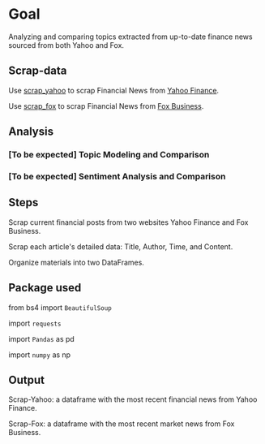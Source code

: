 # Goal
Analyzing and comparing topics extracted from up-to-date finance news sourced from both Yahoo and Fox.

## Scrap-data
Use [scrap_yahoo](scrap_yahoo.py) to scrap Financial News from [Yahoo Finance](https://finance.yahoo.com/).

Use [scrap_fox](scrap_fox.py) to scrap Financial News from [Fox Business](https://www.foxbusiness.com/).

## Analysis

### [To be expected] Topic Modeling and Comparison

### [To be expected] Sentiment Analysis and Comparison

## Steps

Scrap current financial posts from two websites Yahoo Finance and Fox Business.

Scrap each article's detailed data: Title, Author, Time, and Content.

Organize materials into two DataFrames.



## Package used
from bs4 import `BeautifulSoup`

import `requests`

import `Pandas` as pd

import `numpy` as np

## Output
Scrap-Yahoo: a dataframe with the most recent financial news from Yahoo Finance.

Scrap-Fox: a dataframe with the most recent market news from Fox Business.
